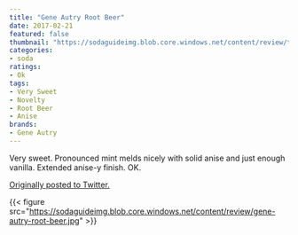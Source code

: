 ```yaml
---
title: "Gene Autry Root Beer"
date: 2017-02-21
featured: false
thumbnail: "https://sodaguideimg.blob.core.windows.net/content/review/thumbs/gene-autry-root-beer.jpg"
categories:
- soda
ratings:
- Ok
tags:
- Very Sweet
- Novelty
- Root Beer
- Anise
brands:
- Gene Autry
---
```


Very sweet. Pronounced mint melds nicely with solid anise and just enough vanilla. Extended anise-y finish. OK.

[Originally posted to Twitter.](https://twitter.com/Cavorter/status/834115871383621632)

{{< figure src="https://sodaguideimg.blob.core.windows.net/content/review/gene-autry-root-beer.jpg" >}}

